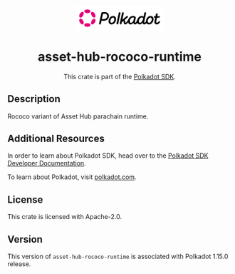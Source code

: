 <div align="center">

<img src="https://raw.githubusercontent.com/paritytech/polkadot-sdk/master/docs/images/Polkadot_Logo_Horizontal_Pink_BlackOnWhite.png" alt="Polkadot logo" width="200">

# asset-hub-rococo-runtime

This crate is part of the [Polkadot SDK](https://github.com/paritytech/polkadot-sdk/).

</div>

## Description

Rococo variant of Asset Hub parachain runtime.

## Additional Resources

In order to learn about Polkadot SDK, head over to the [Polkadot SDK Developer Documentation](https://paritytech.github.io/polkadot-sdk/master/polkadot_sdk_docs/index.html).

To learn about Polkadot, visit [polkadot.com](https://polkadot.com/).

## License

This crate is licensed with Apache-2.0.

## Version

This version of `asset-hub-rococo-runtime` is associated with Polkadot 1.15.0 release.
